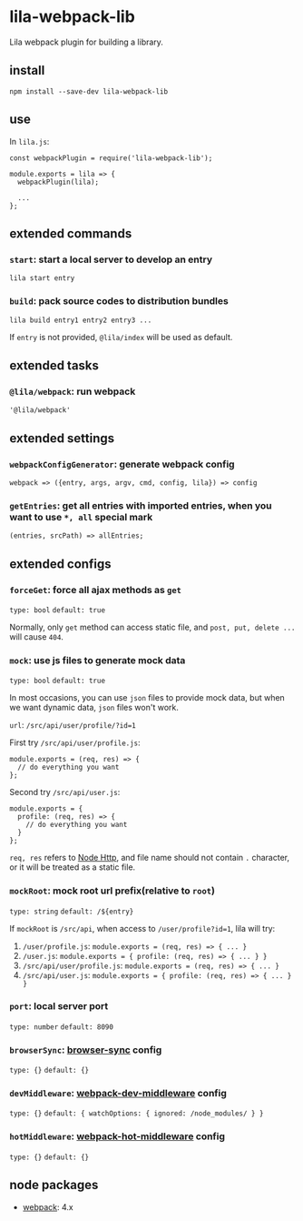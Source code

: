 # lila-webpack-lib

Lila webpack plugin for building a library.

## install

```
npm install --save-dev lila-webpack-lib
```

## use

In `lila.js`:

```
const webpackPlugin = require('lila-webpack-lib');

module.exports = lila => {
  webpackPlugin(lila);

  ...
};
```

## extended commands

### `start`: start a local server to develop an entry

```
lila start entry
```

### `build`: pack source codes to distribution bundles

```
lila build entry1 entry2 entry3 ...
```

If `entry` is not provided, `@lila/index` will be used as default.

## extended tasks

### `@lila/webpack`: run webpack

```
'@lila/webpack'
```

## extended settings

### `webpackConfigGenerator`: generate webpack config

```
webpack => ({entry, args, argv, cmd, config, lila}) => config
```

### `getEntries`: get all entries with imported entries, when you want to use `*, all` special mark

```
(entries, srcPath) => allEntries;
```

## extended configs

### `forceGet`: force all ajax methods as `get`

`type: bool` `default: true`

Normally, only `get` method can access static file, and `post, put, delete ...` will cause `404`.

### `mock`: use js files to generate mock data

`type: bool` `default: true`

In most occasions, you can use `json` files to provide mock data, but when we want dynamic data, `json` files won't work.

`url`: `/src/api/user/profile/?id=1`

First try `/src/api/user/profile.js`:

```
module.exports = (req, res) => {
  // do everything you want
};
```

Second try `/src/api/user.js`:

```
module.exports = {
  profile: (req, res) => {
    // do everything you want
  }
};
```

`req, res` refers to [Node Http](https://nodejs.org/dist/latest-v8.x/docs/api/http.html), and file name should not contain `.` character, or it will be treated as a static file.

### `mockRoot`: mock root url prefix(relative to `root`)

`type: string` `default: /${entry}`

If `mockRoot` is `/src/api`, when access to `/user/profile?id=1`, lila will try:

1. `/user/profile.js`: `module.exports = (req, res) => { ... }`
2. `/user.js`: `module.exports = { profile: (req, res) => { ... } }`
3. `/src/api/user/profile.js`: `module.exports = (req, res) => { ... }`
4. `/src/api/user.js`: `module.exports = { profile: (req, res) => { ... } }`

### `port`: local server port

`type: number` `default: 8090`

### `browserSync`: [browser-sync](https://github.com/BrowserSync/browser-sync) config

`type: {}` `default: {}`

### `devMiddleware`: [webpack-dev-middleware](https://github.com/webpack/webpack-dev-middleware) config

`type: {}` `default: { watchOptions: { ignored: /node_modules/ } }`

### `hotMiddleware`: [webpack-hot-middleware](https://github.com/webpack-contrib/webpack-hot-middleware) config

`type: {}` `default: {}`

## node packages

- [webpack](https://github.com/webpack/webpack): 4.x
